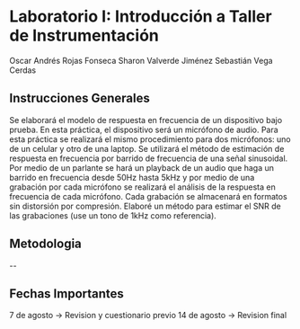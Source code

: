 # Laboratorio I: Introducción a Taller de Instrumentación
Oscar Andrés Rojas Fonseca
Sharon Valverde Jiménez
Sebastián Vega Cerdas
## Instrucciones Generales
Se elaborará el modelo de respuesta en frecuencia de un dispositivo bajo prueba. En esta práctica, el
dispositivo será un micrófono de audio. Para esta práctica se realizará el mismo procedimiento para dos
micrófonos: uno de un celular y otro de una laptop. Se utilizará el método de estimación de respuesta en
frecuencia por barrido de frecuencia de una señal sinusoidal. Por medio de un parlante se hará un playback
de un audio que haga un barrido en frecuencia desde 50Hz hasta 5kHz y por medio de una grabación por
cada micrófono se realizará el análisis de la respuesta en frecuencia de cada micrófono. Cada grabación
se almacenará en formatos sin distorsión por compresión. Elaboré un método para estimar el SNR de las
grabaciones (use un tono de 1kHz como referencia).

## Metodologia
--

## Fechas Importantes
7 de agosto   -> Revision y cuestionario previo
14 de agosto  -> Revision final 
